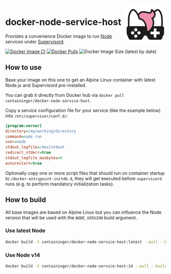 <img src="assets/NSS-128x128.png" align="right" />

# docker-node-service-host

Provides a convenience Docker image to run [Node](https://nodejs.org/en/) services under [Supervisord](http://supervisord.org/).

[![Docker Image CI](https://github.com/nefarius/docker-node-service-host/actions/workflows/docker-image.yml/badge.svg)](https://github.com/nefarius/docker-node-service-host/actions/workflows/docker-image.yml) [![Docker Pulls](https://img.shields.io/docker/pulls/containinger/docker-node-service-host)](https://hub.docker.com/r/containinger/docker-node-service-host) ![Docker Image Size (latest by date)](https://img.shields.io/docker/image-size/containinger/docker-node-service-host)

## How to use

Base your image on this one to get an Alpine Linux container with latest Node.js and Supervisord pre-installed.

You can grab it directly from Docker hub via `docker pull containinger/docker-node-service-host`.

Copy a service configuration file for your service (like the example below) into `/etc/supervisor/conf.d/`:

```ini
[program:server]
directory=/my/working/directory
command=node run
user=node
stdout_logfile=/dev/stdout
redirect_stderr=true
stdout_logfile_maxbytes=0
autorestart=true
```

Optionally copy one or more script files that should run on container startup to `/docker-entrypoint-initdb.d`, they will get executed before `supervisord` runs (e.g. to perform mandatory initialization tasks).

## How to build

All base images are based on Alpine Linux but you can influence the Node version that will be used with the `NODE_VERSION` build argument.

### Use latest Node

```bash
docker build -t containinger/docker-node-service-host:latest --pull --build-arg NODE_VERSION=current .
```

### Use Node v14

```bash
docker build -t containinger/docker-node-service-host:14 --pull --build-arg NODE_VERSION=14 .
```
